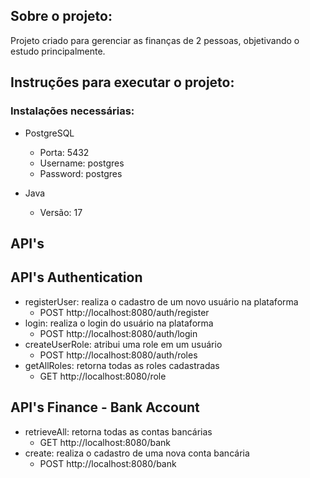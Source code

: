 ## Sobre o projeto:

Projeto criado para gerenciar as finanças de 2 pessoas, objetivando o estudo principalmente.

## Instruções para executar o projeto:

### Instalações necessárias:

- PostgreSQL
    - Porta: 5432
    - Username: postgres
    - Password: postgres

- Java
    - Versão: 17

## API's

## API's Authentication
- registerUser: realiza o cadastro de um novo usuário na plataforma <br>
  - POST http://localhost:8080/auth/register
- login: realiza o login do usuário na plataforma
  - POST http://localhost:8080/auth/login
- createUserRole: atribui uma role em um usuário 
  - POST http://localhost:8080/auth/roles
- getAllRoles: retorna todas as roles cadastradas 
  - GET http://localhost:8080/role

## API's Finance - Bank Account
- retrieveAll: retorna todas as contas bancárias
  - GET http://localhost:8080/bank
- create: realiza o cadastro de uma nova conta bancária
  - POST http://localhost:8080/bank